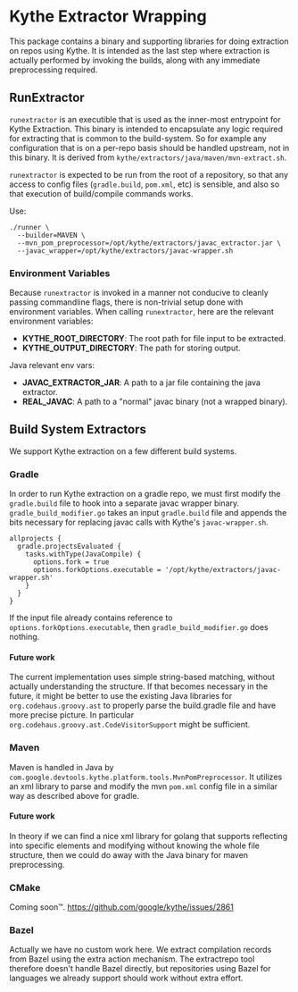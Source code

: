 # Kythe Extractor Wrapping

This package contains a binary and supporting libraries for doing extraction
on repos using Kythe.  It is intended as the last step where extraction is
actually performed by invoking the builds, along with any immediate
preprocessing required.

## RunExtractor

`runextractor` is an executible that is used as the inner-most entrypoint for
Kythe Extraction.  This binary is intended to encapsulate any logic required for
extracting that is common to the build-system.  So for example any configuration
that is on a per-repo basis should be handled upstream, not in this binary.
It is derived from `kythe/extractors/java/maven/mvn-extract.sh`.

`runextractor` is expected to be run from the root of a repository, so that
any access to config files (`gradle.build`, `pom.xml`, etc) is sensible, and
also so that execution of build/compile commands works.

Use:

```
./runner \
  --builder=MAVEN \
  --mvn_pom_preprocessor=/opt/kythe/extractors/javac_extractor.jar \
  --javac_wrapper=/opt/kythe/extractors/javac-wrapper.sh
```

### Environment Variables

Because `runextractor` is invoked in a manner not conducive to cleanly passing
commandline flags, there is non-trivial setup done with environment variables.
When calling `runextractor`, here are the relevant environment variables:

* **KYTHE_ROOT_DIRECTORY**: The root path for file input to be extracted.
* **KYTHE_OUTPUT_DIRECTORY**: The path for storing output.

Java relevant env vars:
* **JAVAC_EXTRACTOR_JAR**: A path to a jar file containing the java extractor.
* **REAL_JAVAC**: A path to a "normal" javac binary (not a wrapped binary).


## Build System Extractors

We support Kythe extraction on a few different build systems.

### Gradle

In order to run Kythe extraction on a gradle repo, we must first modify the
`gradle.build` file to hook into a separate javac wrapper binary.
`gradle_build_modifier.go` takes an input `gradle.build` file and appends the
bits necessary for replacing javac calls with Kythe's `javac-wrapper.sh`.

```
allprojects {
  gradle.projectsEvaluated {
    tasks.withType(JavaCompile) {
      options.fork = true
      options.forkOptions.executable = '/opt/kythe/extractors/javac-wrapper.sh'
    }
  }
}
```

If the input file already contains reference to
`options.forkOptions.executable`, then `gradle_build_modifier.go` does nothing.

#### Future work

The current implementation uses simple string-based matching, without actually
understanding the structure.  If that becomes necessary in the future, it might
be better to use the existing Java libraries for `org.codehaus.groovy.ast` to
properly parse the build.gradle file and have more precise picture.  In
particular `org.codehaus.groovy.ast.CodeVisitorSupport` might be sufficient.

### Maven

Maven is handled in Java by
`com.google.devtools.kythe.platform.tools.MvnPomPreprocessor`.  It utilizes an
xml library to parse and modify the mvn `pom.xml` config file in a similar way
as described above for gradle.

#### Future work

In theory if we can find a nice xml library for golang that supports reflecting
into specific elements and modifying without knowing the whole file structure,
then we could do away with the Java binary for maven preprocessing.

### CMake

Coming soon™.  https://github.com/google/kythe/issues/2861

### Bazel

Actually we have no custom work here.  We extract compilation records from Bazel
using the extra action mechanism.  The extractrepo tool therefore doesn't handle
Bazel directly, but repositories using Bazel for languages we already support
should work without extra effort.

